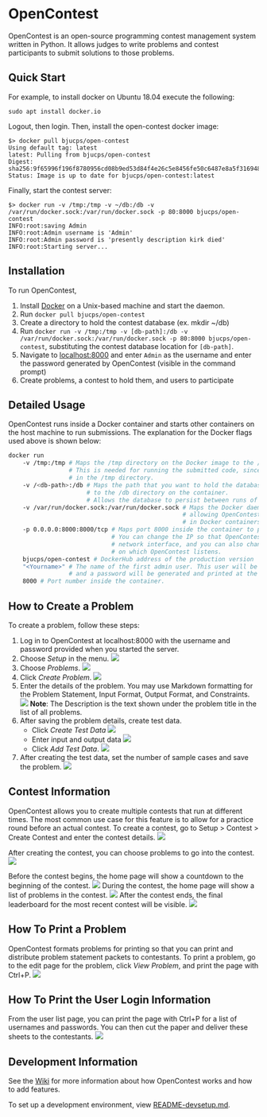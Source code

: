 # OpenContest
OpenContest is an open-source programming contest management system written in Python. It allows judges to write problems and contest participants to submit solutions to those problems. 

## Quick Start

For example, to install docker on Ubuntu 18.04 execute the following:
```
sudo apt install docker.io
```

Logout, then login. Then, install the open-contest docker image:

```
$> docker pull bjucps/open-contest
Using default tag: latest
latest: Pulling from bjucps/open-contest
Digest: sha256:9f65996f196f8780956cd08b9ed53d84f4e26c5e8456fe50c6487e8a5f316948
Status: Image is up to date for bjucps/open-contest:latest
```

Finally, start the contest server:

```
$> docker run -v /tmp:/tmp -v ~/db:/db -v /var/run/docker.sock:/var/run/docker.sock -p 80:8000 bjucps/open-contest
INFO:root:saving Admin
INFO:root:Admin username is 'Admin'
INFO:root:Admin password is 'presently description kirk died'
INFO:root:Starting server...
```

## Installation
To run OpenContest,
1. Install [Docker](https://store.docker.com/search?type=edition&offering=community) on a Unix-based machine and start the daemon.
2. Run `docker pull bjucps/open-contest`
3. Create a directory to hold the contest database (ex. mkdir ~/db)
4. Run `docker run -v /tmp:/tmp -v [db-path]:/db -v /var/run/docker.sock:/var/run/docker.sock -p 80:8000 bjucps/open-contest`, substituting the contest database location for `[db-path]`.
5. Navigate to [localhost:8000](http://localhost:8000) and enter `Admin` as the username and enter the password generated by OpenContest (visible in the command prompt)
6. Create problems, a contest to hold them, and users to participate


## Detailed Usage
OpenContest runs inside a Docker container and starts other containers on the host machine to run submissions. The explanation for the Docker flags used above is shown below:
```bash
docker run
    -v /tmp:/tmp # Maps the /tmp directory on the Docker image to the /tmp directory on the real machine
                 # This is needed for running the submitted code, since submissions are processed
                 # in the /tmp directory.
    -v /<db-path>:/db # Maps the path that you want to hold the database on the physical machine
                      # to the /db directory on the container.
                      # Allows the database to persist between runs of the container.
    -v /var/run/docker.sock:/var/run/docker.sock # Maps the Docker daemon socket to the image,
                                                 # allowing OpenContest to run submissions
                                                 # in Docker containers.
    -p 0.0.0.0:8000:8000/tcp # Maps port 8000 inside the container to port 8000 outside the container.
                             # You can change the IP so that OpenContest listens only on a particular
                             # network interface, and you can also change the port 
                             # on which OpenContest listens.
    bjucps/open-contest # DockerHub address of the production version
    "<Yourname>" # The name of the first admin user. This user will be given admin rights,
                 # and a password will be generated and printed at the beginning of the log.
    8000 # Port number inside the container.
```

## How to Create a Problem
To create a problem, follow these steps:
1. Log in to OpenContest at localhost:8000 with the username and password provided when you started the server.
2. Choose *Setup* in the menu.
![](https://contests-dev.bjucps.com/images/setup.png)
3. Choose *Problems*.
![](https://contests-dev.bjucps.com/images/problems.png)
4. Click *Create Problem*.
![](https://contests-dev.bjucps.com/images/createproblem.png)
5. Enter the details of the problem. You may use Markdown formatting for the Problem Statement, Input Format, Output Format, and Constraints.  
![](https://contests-dev.bjucps.com/images/problemdata.png)
    **Note**: The Description is the text shown under the problem title in the list of all problems.
6. After saving the problem details, create test data.
    - Click *Create Test Data*
![](https://contests-dev.bjucps.com/images/createtestdata.png)
    - Enter input and output data
![](https://contests-dev.bjucps.com/images/testio.png)
    - Click *Add Test Data*.
![](https://contests-dev.bjucps.com/images/addtestdata.png)
7. After creating the test data, set the number of sample cases and save the problem.
![](https://contests-dev.bjucps.com/images/samplecases.png)

## Contest Information
OpenContest allows you to create multiple contests that run at different times. The most common use case for this feature is to allow for a practice round before an actual contest. To create a contest, go to Setup > Contest > Create Contest and enter the contest details. 
![](https://contests-dev.bjucps.com/images/contestdetails.png)

After creating the contest, you can choose problems to go into the contest.
![](https://contests-dev.bjucps.com/images/chooseproblem.png)

Before the contest begins, the home page will show a countdown to the beginning of the contest.
![](https://contests-dev.bjucps.com/images/countdown.png)
During the contest, the home page will show a list of problems in the contest.
![](https://contests-dev.bjucps.com/images/homepageproblems.png)
After the contest ends, the final leaderboard for the most recent contest will be visible.
![](https://contests-dev.bjucps.com/images/leaderboard.png)

## How To Print a Problem
OpenContest formats problems for printing so that you can print and distribute problem statement packets to contestants. To print a problem, go to the edit page for the problem, click *View Problem*, and print the page with Ctrl+P.
![](https://contests-dev.bjucps.com/images/printproblem.png)

## How To Print the User Login Information
From the user list page, you can print the page with Ctrl+P for a list of usernames and passwords. You can then cut the paper and deliver these sheets to the contestants.
![](https://contests-dev.bjucps.com/images/printusers.png)

## Development Information
See the [Wiki](https://github.com/bjucps/open-contest/wiki) for more information about how OpenContest works and how to add features.

To set up a development environment, view [README-devsetup.md](README-devsetup.md).
